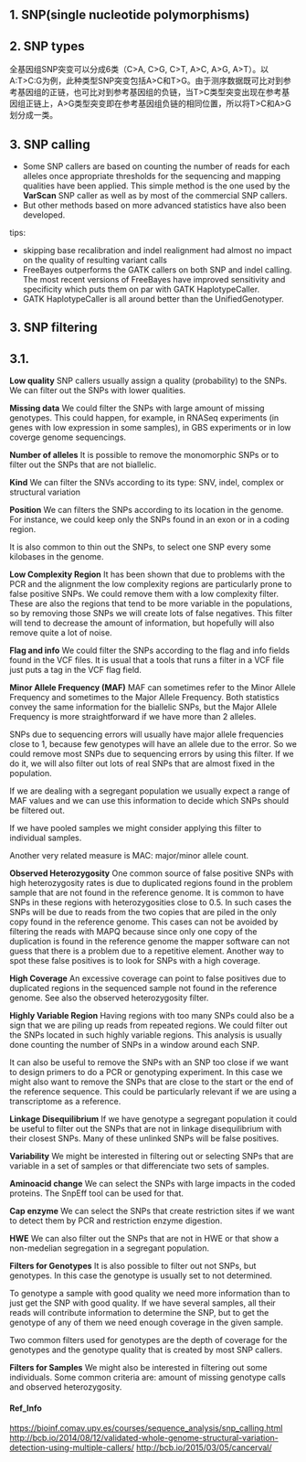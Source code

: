 ## 1. SNP(single nucleotide polymorphisms)

## 2. SNP types
全基因组SNP突变可以分成6类（C>A, C>G, C>T, A>C, A>G, A>T）。以A:T>C:G为例，此种类型SNP突变包括A>C和T>G。由于测序数据既可比对到参考基因组的正链，也可比对到参考基因组的负链，当T>C类型突变出现在参考基因组正链上，A>G类型突变即在参考基因组负链的相同位置，所以将T>C和A>G划分成一类。


## 3. SNP calling

+ Some SNP callers are based on counting the number of reads for each alleles once appropriate thresholds for the sequencing and mapping qualities have been applied. This simple method is the one used by the **VarScan** SNP caller as well as by most of the commercial SNP callers. 
+ But other methods based on more advanced statistics have also been developed. 

tips:
+ skipping base recalibration and indel realignment had almost no impact on the quality of resulting variant calls
+ FreeBayes outperforms the GATK callers on both SNP and indel calling. The most recent versions of FreeBayes have improved sensitivity and specificity which puts them on par with GATK HaplotypeCaller.
+ GATK HaplotypeCaller is all around better than the UnifiedGenotyper.

## 3. SNP filtering

## 3.1. 

**Low quality**
SNP callers usually assign a quality (probability) to the SNPs. We can filter out the SNPs with lower qualities.

**Missing data**
We could filter the SNPs with large amount of missing genotypes. This could happen, for example, in RNASeq experiments (in genes with low expression in some samples), in GBS experiments or in low coverge genome sequencings.

**Number of alleles**
It is possible to remove the monomorphic SNPs or to filter out the SNPs that are not biallelic.

**Kind**
We can filter the SNVs according to its type: SNV, indel, complex or structural variation

**Position**
We can filters the SNPs according to its location in the genome. For instance, we could keep only the SNPs found in an exon or in a coding region.

It is also common to thin out the SNPs, to select one SNP every some kilobases in the genome.

**Low Complexity Region**
It has been shown that due to problems with the PCR and the alignment the low complexity regions are particularly prone to false positive SNPs. We could remove them with a low complexity filter. These are also the regions that tend to be more variable in the populations, so by removing those SNPs we will create lots of false negatives. This filter will tend to decrease the amount of information, but hopefully will also remove quite a lot of noise.

**Flag and info**
We could filter the SNPs according to the flag and info fields found in the VCF files. It is usual that a tools that runs a filter in a VCF file just puts a tag in the VCF flag field.

**Minor Allele Frequency (MAF)**
MAF can sometimes refer to the Minor Allele Frequency and sometimes to the Major Allele Frequency. Both statistics convey the same information for the biallelic SNPs, but the Major Allele Frequency is more straightforward if we have more than 2 alleles.

SNPs due to sequencing errors will usually have major allele frequencies close to 1, because few genotypes will have an allele due to the error. So we could remove most SNPs due to sequencing errors by using this filter. If we do it, we will also filter out lots of real SNPs that are almost fixed in the population.

If we are dealing with a segregant population we usually expect a range of MAF values and we can use this information to decide which SNPs should be filtered out.

If we have pooled samples we might consider applying this filter to individual samples.

Another very related measure is MAC: major/minor allele count.

**Observed Heterozygosity**
One common source of false positive SNPs with high heterozygosity rates is due to duplicated regions found in the problem sample that are not found in the reference genome. It is common to have SNPs in these regions with heterozygosities close to 0.5. In such cases the SNPs will be due to reads from the two copies that are piled in the only copy found in the reference genome. This cases can not be avoided by filtering the reads with MAPQ because since only one copy of the duplication is found in the reference genome the mapper software can not guess that there is a problem due to a repetitive element. Another way to spot these false positives is to look for SNPs with a high coverage.

**High Coverage**
An excessive coverage can point to false positives due to duplicated regions in the sequenced sample not found in the reference genome. See also the observed heterozygosity filter.

**Highly Variable Region**
Having regions with too many SNPs could also be a sign that we are piling up reads from repeated regions. We could filter out the SNPs located in such highly variable regions. This analysis is usually done counting the number of SNPs in a window around each SNP.

It can also be useful to remove the SNPs with an SNP too close if we want to design primers to do a PCR or genotyping experiment. In this case we might also want to remove the SNPs that are close to the start or the end of the reference sequence. This could be particularly relevant if we are using a transcriptome as a reference.

**Linkage Disequilibrium**
If we have genotype a segregant population it could be useful to filter out the SNPs that are not in linkage disequilibrium with their closest SNPs. Many of these unlinked SNPs will be false positives.

**Variability**
We might be interested in filtering out or selecting SNPs that are variable in a set of samples or that differenciate two sets of samples.

**Aminoacid change**
We can select the SNPs with large impacts in the coded proteins. The SnpEff tool can be used for that.

**Cap enzyme**
We can select the SNPs that create restriction sites if we want to detect them by PCR and restriction enzyme digestion.

**HWE**
We can also filter out the SNPs that are not in HWE or that show a non-medelian segregation in a segregant population.

**Filters for Genotypes**
It is also possible to filter out not SNPs, but genotypes. In this case the genotype is usually set to not determined.

To genotype a sample with good quality we need more information than to just get the SNP with good quality. If we have several samples, all their reads will contribute information to determine the SNP, but to get the genotype of any of them we need enough coverage in the given sample.

Two common filters used for genotypes are the depth of coverage for the genotypes and the genotype quality that is created by most SNP callers.

**Filters for Samples**
We might also be interested in filtering out some individuals. Some common criteria are: amount of missing genotype calls and observed heterozygosity.



#### Ref_Info
https://bioinf.comav.upv.es/courses/sequence_analysis/snp_calling.html
http://bcb.io/2014/08/12/validated-whole-genome-structural-variation-detection-using-multiple-callers/
http://bcb.io/2015/03/05/cancerval/
